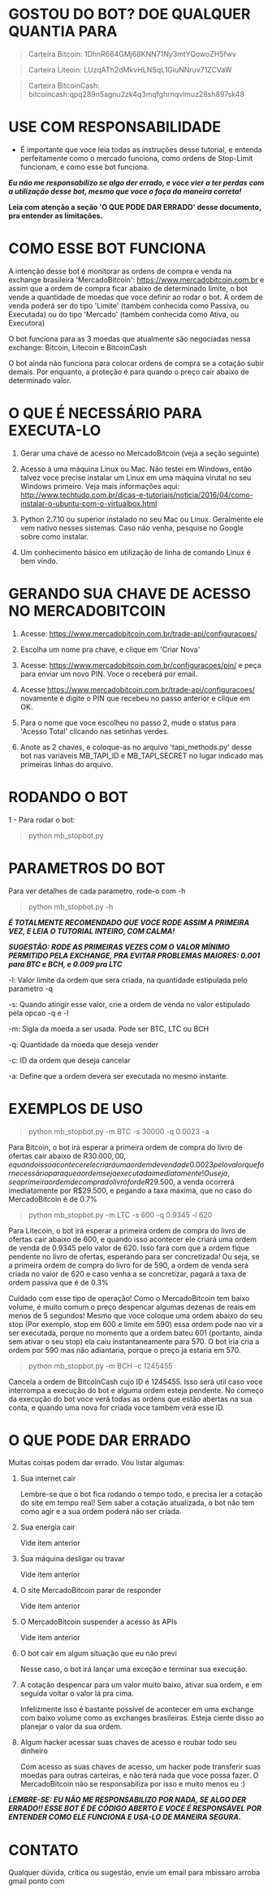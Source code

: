 # GOSTOU DO BOT? DOE QUALQUER QUANTIA PARA

> Carteira Bitcoin:     1DhnR664GMj68KNN71Ny3mtYQowoZH5fwv

> Carteira Liteoin:     LUzqATh2dMkvHLNSqL1GiuNNruv71ZCVaW

> Carteira BitcoinCash: bitcoincash:qpq289n5agnu2zk4q3mqfghrnqvlmuz28sh897sk48

# USE COM RESPONSABILIDADE

- É importante que voce leia todas as instruções desse tutorial, e entenda perfeitamente como o mercado funciona, como ordens de Stop-Limit funcionam, e como esse bot funciona.

***Eu não me responsabilizo se algo der errado, e voce vier a ter perdas com a utilização desse bot, mesmo que voce o faça da maneira correta!***

**Leia com atenção a seção 'O QUE PODE DAR ERRADO' desse documento, pra entender as limitações.**

# COMO ESSE BOT FUNCIONA

A intenção desse bot é monitorar as ordens de compra e venda na exchange brasileira 'MercadoBitcoin': https://www.mercadobitcoin.com.br e assim que a ordem de compra
ficar abaixo de determinado limite, o bot vende a quantidade de moedas que voce definir ao rodar o bot. A ordem de venda poderá ser do tipo 'Limite' (também conhecida como Passiva, ou Executada) ou do tipo 'Mercado' (também conhecida como Ativa, ou Executora)

O bot funciona para as 3 moedas que atualmente são negociadas nessa exchange: Bitcoin, Litecoin e BitcoinCash

O bot ainda não funciona para colocar ordens de compra se a cotação subir demais. Por enquanto, a proteção é para quando o preço cair abaixo de determinado valor.

# O QUE É NECESSÁRIO PARA EXECUTA-LO

1. Gerar uma chave de acesso no MercadoBitcoin (veja a seção seguinte)

2. Acesso à uma máquina Linux ou Mac. Não testei em Windows, então talvez voce precise instalar um Linux em uma máquina virutal no seu Windows primeiro. Veja mais informações aqui:
http://www.techtudo.com.br/dicas-e-tutoriais/noticia/2016/04/como-instalar-o-ubuntu-com-o-virtualbox.html

3. Python 2.7.10 ou superior instalado no seu Mac ou Linux. Geralmente ele vem nativo nesses sistemas. Caso não venha, pesquise no Google sobre como instalar.

4. Um conhecimento básico em utilização de linha de comando Linux é bem vindo.

# GERANDO SUA CHAVE DE ACESSO NO MERCADOBITCOIN

1. Acesse: https://www.mercadobitcoin.com.br/trade-api/configuracoes/

2. Escolha um nome pra chave, e clique em 'Criar Nova'

3. Acesse: https://www.mercadobitcoin.com.br/configuracoes/pin/  e peça para enviar um novo PIN. Voce o receberá por email.

4. Acesse https://www.mercadobitcoin.com.br/trade-api/configuracoes/ novamente e digite o PIN que recebeu no passo anterior e clique em OK.

5. Para o nome que voce escolheu no passo 2, mude o status para 'Acesso Total' clicando nas setinhas verdes.

6. Anote as 2 chaves, e coloque-as no arquivo 'tapi_methods.py' desse bot nas variáveis MB_TAPI_ID e MB_TAPI_SECRET no lugar indicado mas primeiras linhas do arquivo.

# RODANDO O BOT

1 - Para rodar o bot:

> python mb_stopbot.py <parametros>

# PARAMETROS DO BOT

Para ver detalhes de cada parametro, rode-o com -h
> python mb_stopbot.py -h

***É TOTALMENTE RECOMENDADO QUE VOCE RODE ASSIM A PRIMEIRA VEZ, E LEIA O TUTORIAL INTEIRO, COM CALMA!***

***SUGESTÃO: RODE AS PRIMEIRAS VEZES COM O VALOR MÍNIMO PERMITIDO PELA EXCHANGE, PRA EVITAR PROBLEMAS MAIORES: 0.001 para BTC e BCH, e 0.009 pra LTC***

-l: Valor limite da ordem que sera criada, na quantidade estipulada pelo parametro -q

-s: Quando atingir esse valor, crie a ordem de venda no valor estipulado pela opcao -q e -l

-m: Sigla da moeda a ser usada. Pode ser BTC, LTC ou BCH

-q: Quantidade da moeda que deseja vender

-c: ID da ordem que deseja cancelar

-a: Define que a ordem devera ser executada no mesmo instante.

# EXEMPLOS DE USO

> python mb_stopbot.py -m BTC -s 30000 -q 0.0023 -a

   Para Bitcoin, o bot irá esperar a primeira ordem de compra do livro de ofertas cair abaixo de R$30.000,00, e quando isso acontecer ele criará uma ordem de venda de 0.0023 pelo valor que for necessário para que a ordem seja executada imediatamente! Ou seja, se a primeira ordem de compra do livro for de R$29.500, a venda ocorrerá imediatamente por R$29.500, e pegando a taxa máxima, que no caso do MercadoBitcoin é de 0.7%


> python mb_stopbot.py -m LTC -s 600 -q 0.9345 -l 620

Para Litecoin, o bot irá esperar a primeira ordem de compra do livro de ofertas cair abaixo de 600, e quando isso acontecer ele criará uma ordem de venda de 0.9345 pelo valor de 620. Isso fará com que a ordem fique pendente no livro de ofertas, esperando para ser concretizada! Ou seja, se a primeira ordem de compra do livro for de 590, a ordem de venda será criada no valor de 620 e caso venha a se concretizar, pagará a taxa de ordem passiva que é de 0.3%

Cuidado com esse tipo de operação! Como o MercadoBitcoin tem baixo volume, é muito comum o preço despencar algumas dezenas de reais em menos de 5 segundos! Mesmo que voce coloque uma ordem abaixo do seu stop (Por exemplo, stop em 600 e limite em 590) essa ordem pode nao vir a ser executada, porque no momento que a ordem bateu 601 (portanto, ainda sem ativar o seu stop) ela caiu instantaneamente para 570. O bot iria cria a ordem por 590 mas não adiantaria, porque o preço ja estaria em 570.


> python mb_stopbot.py -m BCH -c 1245455

Cancela a ordem de BitcoinCash cujo ID é 1245455. Isso será util caso voce interrompa a execução do bot e alguma ordem esteja pendente. No começo da execução do bot voce verá todas as ordens que estão abertas na sua conta, e quando uma nova for criada voce também verá esse ID.

# O QUE PODE DAR ERRADO

Muitas coisas podem dar errado. Vou listar algumas:

1. Sua internet cair

   Lembre-se que o bot fica rodando o tempo todo, e precisa ler a cotação do site em tempo real! Sem saber a cotação atualizada, o bot não tem como agir e a sua ordem poderá não ser criada.

2. Sua energia cair

   Vide item anterior

3. Sua máquina desligar ou travar

   Vide item anterior

4. O site MercadoBitcoin parar de responder

   Vide item anterior

4. O MercadoBitcoin suspender a acesso às APIs

   Vide item anterior

5. O bot cair em algum situação que eu não previ

   Nesse caso, o bot irá lançar uma exceção e terminar sua execução.

6. A cotação despencar para um valor muito baixo, ativar sua ordem, e em seguida voltar o valor lá pra cima.

   Infelizmente isso é bastante possível de acontecer em uma exchange com baixo volume como as exchanges brasileiras. Esteja ciente disso ao planejar o valor da sua ordem.

7. Algum hacker acessar suas chaves de acesso e roubar todo seu dinheiro

   Com acesso as suas chaves de acesso, um hacker pode transferir suas moedas para outras carteiras, e não terá nada que voce possa fazer. O MercadoBitcoin não se responsabiliza por isso e muito menos eu :)

***LEMBRE-SE: EU NÃO ME RESPONSABILIZO POR NADA, SE ALGO DER ERRADO!! ESSE BOT É DE CÓDIGO ABERTO E VOCE É RESPONSÁVEL POR ENTENDER COMO ELE FUNCIONA E USA-LO DE MANEIRA SEGURA.***

# CONTATO

Qualquer dúvida, crítica ou sugestão, envie um email para mbissaro arroba gmail ponto com

